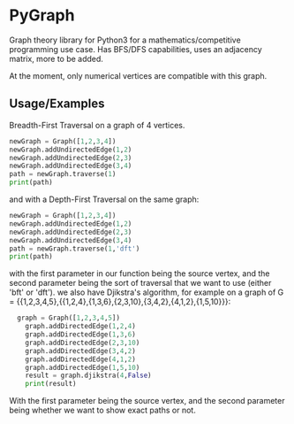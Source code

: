 
# PyGraph

Graph theory library for Python3 for a mathematics/competitive programming use case. Has BFS/DFS capabilities, uses an adjacency matrix, more to be added.

At the moment, only numerical vertices are compatible with this graph.


## Usage/Examples
Breadth-First Traversal on a graph of 4 vertices.
```python
newGraph = Graph([1,2,3,4])
newGraph.addUndirectedEdge(1,2)
newGraph.addUndirectedEdge(2,3)
newGraph.addUndirectedEdge(3,4)
path = newGraph.traverse(1)
print(path)
```
and with a Depth-First Traversal on the same graph:
```python
newGraph = Graph([1,2,3,4])
newGraph.addUndirectedEdge(1,2)
newGraph.addUndirectedEdge(2,3)
newGraph.addUndirectedEdge(3,4)
path = newGraph.traverse(1,'dft')
print(path)
```
with the first parameter in our function being the source vertex, and the second parameter being the sort of traversal that we want to use (either 'bft' or 'dft').
we also have Djikstra's algorithm, for example on a graph of G = {{1,2,3,4,5},{{1,2,4},{1,3,6},{2,3,10},{3,4,2},{4,1,2},{1,5,10}}}:
```python
  graph = Graph([1,2,3,4,5])
    graph.addDirectedEdge(1,2,4)
    graph.addDirectedEdge(1,3,6)
    graph.addDirectedEdge(2,3,10)
    graph.addDirectedEdge(3,4,2)
    graph.addDirectedEdge(4,1,2)
    graph.addDirectedEdge(1,5,10)
    result = graph.djikstra(4,False)
    print(result)
```
With the first parameter being the source vertex, and the second parameter being whether we want to show exact paths or not.
